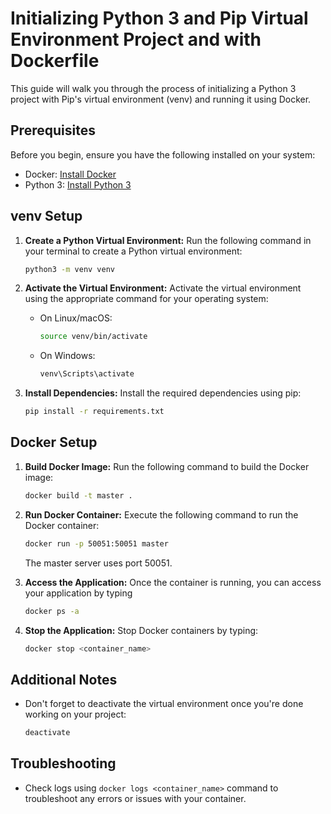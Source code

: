 # Initializing Python 3 and Pip Virtual Environment Project and with Dockerfile

This guide will walk you through the process of initializing a Python 3 project with Pip's virtual environment (venv) and running it using Docker.

## Prerequisites

Before you begin, ensure you have the following installed on your system:

- Docker: [Install Docker](https://docs.docker.com/get-docker/)
- Python 3: [Install Python 3](https://www.python.org/downloads/)

## venv Setup

1. **Create a Python Virtual Environment:**
   Run the following command in your terminal to create a Python virtual environment:
   ```bash
   python3 -m venv venv
   ```

2. **Activate the Virtual Environment:**
   Activate the virtual environment using the appropriate command for your operating system:
   - On Linux/macOS:
     ```bash
     source venv/bin/activate
     ```
   - On Windows:
     ```bash
     venv\Scripts\activate
     ```

3. **Install Dependencies:**
   Install the required dependencies using pip:
   ```bash
   pip install -r requirements.txt
   ```

## Docker Setup

1. **Build Docker Image:**
   Run the following command to build the Docker image:
   ```bash
   docker build -t master .
   ```

2. **Run Docker Container:**
   Execute the following command to run the Docker container:
   ```bash
   docker run -p 50051:50051 master
   ```

   The master server uses port 50051. 

6. **Access the Application:**
   Once the container is running, you can access your application by typing
   ```bash
   docker ps -a
   ```

7. **Stop the Application:**
   Stop Docker containers by typing:
   ```bash
   docker stop <container_name>
   ```

## Additional Notes

- Don't forget to deactivate the virtual environment once you're done working on your project:
   ```bash
   deactivate
   ```

## Troubleshooting

- Check logs using `docker logs <container_name>` command to troubleshoot any errors or issues with your container.
